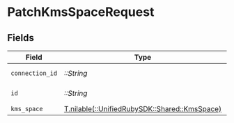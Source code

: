 # PatchKmsSpaceRequest


## Fields

| Field                                                                            | Type                                                                             | Required                                                                         | Description                                                                      |
| -------------------------------------------------------------------------------- | -------------------------------------------------------------------------------- | -------------------------------------------------------------------------------- | -------------------------------------------------------------------------------- |
| `connection_id`                                                                  | *::String*                                                                       | :heavy_check_mark:                                                               | ID of the connection                                                             |
| `id`                                                                             | *::String*                                                                       | :heavy_check_mark:                                                               | ID of the Space                                                                  |
| `kms_space`                                                                      | [T.nilable(::UnifiedRubySDK::Shared::KmsSpace)](../../models/shared/kmsspace.md) | :heavy_minus_sign:                                                               | N/A                                                                              |